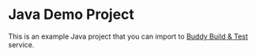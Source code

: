 # Java Demo Project
This is an example Java project that you can import to [Buddy Build & Test](https://buddy.works) service.

